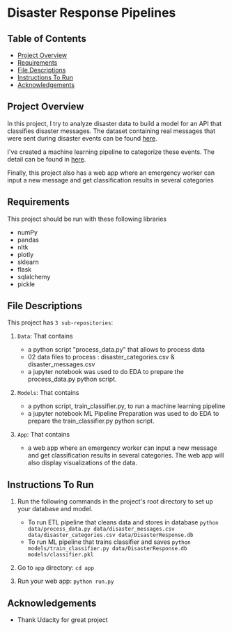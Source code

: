 # Disaster Response Pipelines

## Table of Contents

 * [Project Overview](#project-overview)
 * [Requirements](#requirements)
 * [File Descriptions](#file-descriptions)
 * [Instructions To Run](#instructions-to-run)
 * [Acknowledgements](#acknowledgements)

## Project Overview
In this project, I try to analyze disaster data to build a model for an API that classifies disaster messages. The dataset containing real messages that were sent during disaster events can be found [here](https://github.com/nguyenduchuyvn/my_nanodegrees-/tree/main/MySecondProject/data). 

I've created a machine learning pipeline to categorize these events. The detail can be found in [here](https://github.com/nguyenduchuyvn/my_nanodegrees-/tree/main/MySecondProject/models).

Finally, this project also has a web app where an emergency worker can input a new message and get classification results in several categories

## Requirements
This project should be run with these following libraries
- numPy
- pandas
- nltk
- plotly
- sklearn
- flask
- sqlalchemy
- pickle

## File Descriptions
This project has `3 sub-repositories`: 
1. `Data`: That contains 
    - a python script "process_data.py"  that allows to process data 
    - 02 data files to process : disaster_categories.csv   &  disaster_messages.csv 
    - a jupyter notebook was used to do EDA to prepare the process_data.py python script.

2. `Models`: That contains 
    - a python script, train_classifier.py, to run a machine learning pipeline 
    - a jupyter notebook ML Pipeline Preparation was used to do EDA to prepare the train_classifier.py python script.

3. `App`: That contains
    - a web app where an emergency worker can input a new message and get classification results in several categories. The web app will also display visualizations of the data. 

## Instructions To Run

1. Run the following commands in the project's root directory to set up your database and model.

    - To run ETL pipeline that cleans data and stores in database
        `python data/process_data.py data/disaster_messages.csv data/disaster_categories.csv data/DisasterResponse.db`
    - To run ML pipeline that trains classifier and saves
        `python models/train_classifier.py data/DisasterResponse.db models/classifier.pkl`

2. Go to `app` directory: `cd app`

3. Run your web app: `python run.py`

## Acknowledgements
- Thank Udacity for great project 
